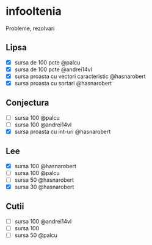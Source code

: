 # infooltenia
Probleme, rezolvari

## Lipsa

- [x] sursa de 100 pcte @palcu
- [x] sursa de 100 pcte @andrei14vl
- [x] sursa proasta cu vectori caracteristic @hasnarobert
- [x] sursa proasta cu sortari @hasnarobert

## Conjectura

- [ ] sursa 100 @palcu
- [ ] sursa 100 @andrei14vl
- [x] sursa proasta cu int-uri @hasnarobert

## Lee

- [x] sursa 100 @hasnarobert
- [ ] sursa 100 @palcu
- [ ] sursa 50 @hasnarobert
- [x] sursa 30 @hasnarobert

## Cutii

- [ ] sursa 100 @andrei14vl
- [ ] sursa 100
- [ ] sursa 50 @palcu 
